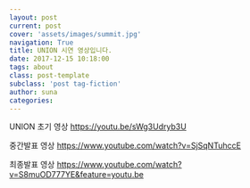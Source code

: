 ```yaml
---
layout: post
current: post
cover: 'assets/images/summit.jpg'
navigation: True
title: UNION 시연 영상입니다.
date: 2017-12-15 10:18:00
tags: about
class: post-template
subclass: 'post tag-fiction'
author: suna
categories:
---
```

UNION 초기 영상
https://youtu.be/sWg3Udryb3U

중간발표 영상
https://www.youtube.com/watch?v=SjSqNTuhccE

최종발표 영상
https://www.youtube.com/watch?v=S8muOD777YE&feature=youtu.be